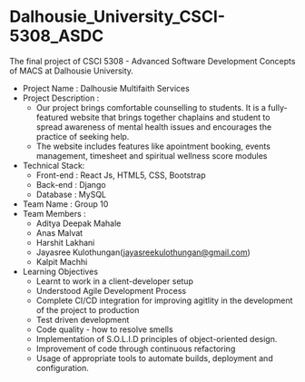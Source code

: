 # Dalhousie_University_CSCI-5308_ASDC

The final project of CSCI 5308 - Advanced Software Development Concepts of MACS at Dalhousie University.

- Project Name : Dalhousie Multifaith Services
- Project Description :
  - Our project brings comfortable counselling to students. It is a fully-featured website that brings together chaplains and student to spread awareness of mental health issues and encourages the practice of seeking help.
  - The website includes features like apointment booking, events management, timesheet and spiritual wellness score modules
- Technical Stack:
  - Front-end : React Js, HTML5, CSS, Bootstrap
  - Back-end : Django
  - Database : MySQL
- Team Name : Group 10
- Team Members :
  - Aditya Deepak Mahale
  - Anas Malvat
  - Harshit Lakhani
  - Jayasree Kulothungan(jayasreekulothungan@gmail.com)
  - Kalpit Machhi
- Learning Objectives
  - Learnt to work in a client-developer setup
  - Understood Agile Development Process
  - Complete CI/CD integration for improving agitlity in the development of the project to production
  - Test driven development
  - Code quality - how to resolve smells
  - Implementation of S.O.L.I.D principles of object-oriented design.
  - Improvement of code through continuous refactoring
  - Usage of appropriate tools to automate builds, deployment and configuration.
